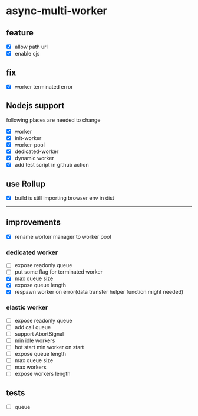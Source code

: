 # async-multi-worker

## feature

- [x] allow path url
- [x] enable cjs

## fix

- [x] worker terminated error

## Nodejs support

following places are needed to change

- [x] worker
- [x] init-worker
- [x] worker-pool
- [x] dedicated-worker
- [x] dynamic worker
- [x] add test script in github action

## use Rollup

- [x] build is still importing browser env in dist

---

## improvements

- [x] rename worker manager to worker pool

### dedicated worker

- [ ] expose readonly queue
- [ ] put some flag for terminated worker
- [x] max queue size
- [x] expose queue length
- [x] respawn worker on error(data transfer helper function might needed)

### elastic worker

- [ ] expose readonly queue
- [ ] add call queue
- [ ] support AbortSignal
- [ ] min idle workers
- [ ] hot start min worker on start
- [ ] expose queue length
- [ ] max queue size
- [ ] max workers
- [ ] expose workers length

## tests

- [ ] queue
